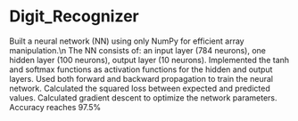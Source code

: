 # Digit_Recognizer
Built a neural network (NN) using only NumPy for efficient array manipulation.\n
The NN consists of: an input layer (784 neurons), one hidden layer (100 neurons), output layer (10 neurons).
Implemented the tanh and softmax functions as activation functions for the hidden and output layers.
Used both forward and backward propagation to train the neural network.
Calculated the squared loss between expected and predicted values.
Calculated gradient descent to optimize the network parameters.
Accuracy reaches 97.5%

